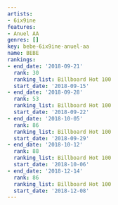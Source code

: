 ```yaml
---
artists:
- 6ix9ine
features:
- Anuel AA
genres: []
key: bebe-6ix9ine-anuel-aa
name: BEBE
rankings:
- end_date: '2018-09-21'
  rank: 30
  ranking_list: Billboard Hot 100
  start_date: '2018-09-15'
- end_date: '2018-09-28'
  rank: 53
  ranking_list: Billboard Hot 100
  start_date: '2018-09-22'
- end_date: '2018-10-05'
  rank: 86
  ranking_list: Billboard Hot 100
  start_date: '2018-09-29'
- end_date: '2018-10-12'
  rank: 88
  ranking_list: Billboard Hot 100
  start_date: '2018-10-06'
- end_date: '2018-12-14'
  rank: 86
  ranking_list: Billboard Hot 100
  start_date: '2018-12-08'
---
```

